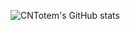 ![CNTotem's GitHub stats](https://github-readme-stats.vercel.app/api?username=cntotem&show_icons=true&theme=radical)
